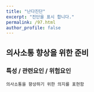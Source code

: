 ```yaml
---
title: "난다진단"
excerpt: "진단을 표시 합니다."
permalink: /97.html
author_profile: false
---
```

## 의사소통 향상을 위한 준비



### 특성 / 관련요인 / 위험요인

>                
        
    의사소통을 향상하기 위한 의지를 표현함
